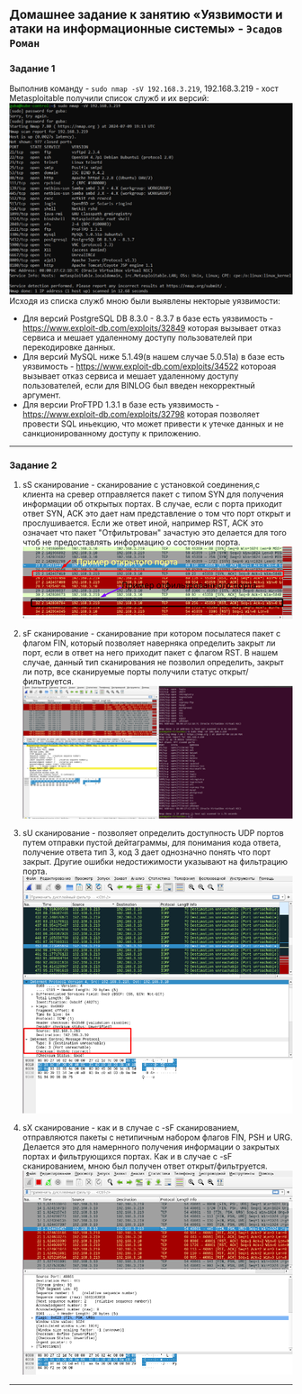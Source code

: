 Домашнее задание к занятию «Уязвимости и атаки на информационные системы» - `Эсадов Роман`
---
### Задание 1
Выполнив команду - ``` sudo nmap -sV 192.168.3.219 ```, 192.168.3.219 - хост Metasploitable получили список служб и их версий:
![Задание 1](https://github.com/BeastieBoy93/sdb-homeworks/blob/sdbsql-24/nmap1.png)
Исходя из списка служб мною были выявлены некторые уязвимости:
* Для версий PostgreSQL DB 8.3.0 - 8.3.7 в базе есть уязвимость - https://www.exploit-db.com/exploits/32849 которая вызывает отказ сервиса и мешает удаленному доступу пользователей при перекодировке данных.
* Для версий MySQL ниже 5.1.49(в нашем случае 5.0.51a) в базе есть уязвимость - https://www.exploit-db.com/exploits/34522 котороая вызывает отказ сервиса и мешает удаленному доступу пользователей, если для BINLOG был введен некорректный аргумент.
* Для версии ProFTPD 1.3.1 в базе есть уязвимость - https://www.exploit-db.com/exploits/32798 которая позволяет провести SQL иньекцию, что может привести к утечке данных и не санкционированному доступу к приложению.
---
### Задание 2
1. sS сканирование - сканирование с установкой соединения,с клиента на сревер отправляется пакет с типом SYN для получения информации об открытых портах. В случае, если с порта приходит ответ SYN, ACK это дает нам представление о том что порт открыт и прослушивается. Если же ответ иной, например RST, ACK это означает что пакет "Отфильтрован" зачастую это делается для того чтоб не предоставлять информацию о состоянии порта.
![Задание 2.1](https://github.com/BeastieBoy93/sdb-homeworks/blob/sdbsql-24/Nmap%20-sS.png)

2. sF сканирование - сканирование при котором посылатеся пакет с флагом FIN, который позволяет наверняка определить закрыт ли порт, если в ответ на него приходит пакет с флагом RST. В нашем случае, данный тип сканирования не позволил определить, закрыт ли потр, все сканируемые порты получили статус открыт/фильтруется.
![Задание 2.2](https://github.com/BeastieBoy93/sdb-homeworks/blob/sdbsql-24/Nmap%20-sF.png)

3. sU сканирование - позволяет определить доступность UDP портов путем отправки пустой дейтаграммы, для понимания кода ответа, получение ответа тип 3, код 3 дает однозначно понять что порт закрыт. Другие ошибки недостижимости указывают на фильтрацию порта.
![Задание 2.3](https://github.com/BeastieBoy93/sdb-homeworks/blob/sdbsql-24/Nmap%20-sU.png)

4. sX сканирование - как и в случае с -sF сканированием, отправляются пакеты с нетипичным набором флагов FIN, PSH и URG. Делается это для намернного получения информации о закрытых портах и фильтрующихся портах. Как и в случае с -sF сканированием, мною был получен ответ открыт/фильтруется.
![Задание 2.4](https://github.com/BeastieBoy93/sdb-homeworks/blob/sdbsql-24/Nmap%20-sX.png)
---

